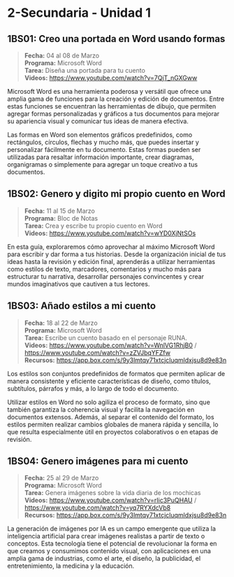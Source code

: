 # 2-Secundaria - Unidad 1

## 1BS01: Creo una portada en Word usando formas

> <i class="bi bi-calendar"></i> **Fecha:** 04 al 08 de Marzo<br><i class="bi bi-laptop"></i> **Programa:** Microsoft Word <br><i class="bi bi-clipboard-check"></i> **Tarea:** Diseña una portada para tu cuento <br><i class="bi bi-youtube txt-red"></i> **Videos:** https://www.youtube.com/watch?v=7QjT_nGXGww

Microsoft Word es una herramienta poderosa y versátil que ofrece una amplia gama de funciones para la creación y edición de documentos. Entre estas funciones se encuentran las herramientas de dibujo, que permiten agregar formas personalizadas y gráficos a tus documentos para mejorar su apariencia visual y comunicar tus ideas de manera efectiva.

Las formas en Word son elementos gráficos predefinidos, como rectángulos, círculos, flechas y mucho más, que puedes insertar y personalizar fácilmente en tu documento. Estas formas pueden ser utilizadas para resaltar información importante, crear diagramas, organigramas o simplemente para agregar un toque creativo a tus documentos.

## 1BS02: Genero y digito mi propio cuento en Word

> <i class="bi bi-calendar"></i> **Fecha:** 11 al 15 de Marzo<br><i class="bi bi-laptop"></i> **Programa:** Bloc de Notas <br><i class="bi bi-clipboard-check"></i> **Tarea:** Crea y escribe tu propio cuento en Word <br><i class="bi bi-youtube txt-red"></i> **Videos:** https://www.youtube.com/watch?v=wYD0XjNtSOs

En esta guía, exploraremos cómo aprovechar al máximo Microsoft Word para escribir y dar forma a tus historias. Desde la organización inicial de tus ideas hasta la revisión y edición final, aprenderás a utilizar herramientas como estilos de texto, marcadores, comentarios y mucho más para estructurar tu narrativa, desarrollar personajes convincentes y crear mundos imaginativos que cautiven a tus lectores.

## 1BS03: Añado estilos a mi cuento

> <i class="bi bi-calendar"></i> **Fecha:** 18 al 22 de Marzo<br><i class="bi bi-laptop"></i> **Programa:** Microsoft Word <br><i class="bi bi-clipboard-check"></i> **Tarea:** Escribe un cuento basado en el personaje RUNA.<br><i class="bi bi-youtube txt-red"></i> **Videos:** https://www.youtube.com/watch?v=WnlVG1RhjB0 / https://www.youtube.com/watch?v=zZVJbqYFZfw<br><i class="bi bi-files"></i> **Recursos:** https://app.box.com/s/9y3lmtqy71xtcjcluqmldxjsu8d9e83n

Los estilos son conjuntos predefinidos de formatos que permiten aplicar de manera consistente y eficiente características de diseño, como títulos, subtítulos, párrafos y más, a lo largo de todo el documento.

Utilizar estilos en Word no solo agiliza el proceso de formato, sino que también garantiza la coherencia visual y facilita la navegación en documentos extensos. Además, al separar el contenido del formato, los estilos permiten realizar cambios globales de manera rápida y sencilla, lo que resulta especialmente útil en proyectos colaborativos o en etapas de revisión.

<div class="currentTheme">

## 1BS04: Genero imágenes para mi cuento

> <i class="bi bi-calendar"></i> **Fecha:** 25 al 29 de Marzo<br><i class="bi bi-laptop"></i> **Programa:** Microsoft Word <br><i class="bi bi-clipboard-check"></i> **Tarea:** Genera imágenes sobre la vida diaria de los mochicas<br><i class="bi bi-youtube txt-red"></i> **Videos:** https://www.youtube.com/watch?v=rIic3PuQHAU / https://www.youtube.com/watch?v=yq7RYXdcVb8<br><i class="bi bi-files"></i> **Recursos:** https://app.box.com/s/9y3lmtqy71xtcjcluqmldxjsu8d9e83n

La generación de imágenes por IA es un campo emergente que utiliza la inteligencia artificial para crear imágenes realistas a partir de texto o conceptos. Esta tecnología tiene el potencial de revolucionar la forma en que creamos y consumimos contenido visual, con aplicaciones en una amplia gama de industrias, como el arte, el diseño, la publicidad, el entretenimiento, la medicina y la educación.

</div>
